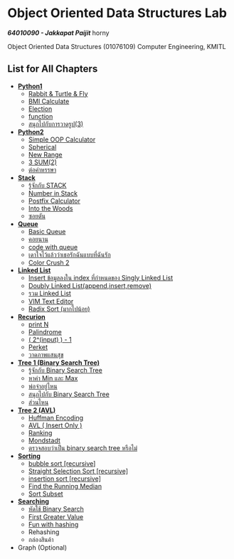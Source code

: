 # Object Oriented Data Structures Lab

***64010090 - Jakkapat Paijit*** horny

Object Oriented Data Structures (01076109) Computer Engineering, KMITL<br>

## List for All Chapters
+ <b><a href="https://github.com/Bourbxn/oods-lab/tree/main/chapter-01">Python1</a></b>
  - <a href="https://github.com/Bourbxn/oods-lab/blob/main/chapter-01/item_1.py">Rabbit & Turtle & Fly</a>
  - <a href="https://github.com/Bourbxn/oods-lab/blob/main/chapter-01/item_2.py">BMI Calculate</a>
  - <a href="https://github.com/Bourbxn/oods-lab/blob/main/chapter-01/item_3.py">Election</a>
  - <a href="https://github.com/Bourbxn/oods-lab/blob/main/chapter-01/item_4.py">function</a>
  - <a href="https://github.com/Bourbxn/oods-lab/blob/main/chapter-01/item_5.py">สนุกไปกับการวาดรูป(3)</a>
+ <b><a href="https://github.com/Bourbxn/oods-lab/tree/main/chapter-02">Python2</a></b>
  - <a href="https://github.com/Bourbxn/oods-lab/blob/main/chapter-02/item_1.py">Simple OOP Calculator</a>
  - <a href="https://github.com/Bourbxn/oods-lab/blob/main/chapter-02/item_2.py">Spherical</a>
  - <a href="https://github.com/Bourbxn/oods-lab/blob/main/chapter-02/item_3.py">New Range</a>
  - <a href="https://github.com/Bourbxn/oods-lab/blob/main/chapter-02/item_4.py">3 SUM(2)</a>
  - <a href="https://github.com/Bourbxn/oods-lab/blob/main/chapter-02/item_5.py">ต่อคำหรรษา</a>
+ <b><a href="https://github.com/Bourbxn/oods-lab/tree/main/chapter-03">Stack</a></b>
  - <a href="https://github.com/Bourbxn/oods-lab/blob/main/chapter-03/item_1.py">รู้จักกับ STACK</a>
  - <a href="https://github.com/Bourbxn/oods-lab/blob/main/chapter-03/item_2.py">Number in Stack</a>
  - <a href="https://github.com/Bourbxn/oods-lab/blob/main/chapter-03/item_3.py">Postfix Calculator</a>
  - <a href="https://github.com/Bourbxn/oods-lab/blob/main/chapter-03/item_4.py">Into the Woods</a>
  - <a href="https://github.com/Bourbxn/oods-lab/blob/main/chapter-03/item_5.py">ซอยตัน</a>
+ <b><a href="https://github.com/Bourbxn/oods-lab/tree/main/chapter-04">Queue</a></b>
  - <a href="https://github.com/Bourbxn/oods-lab/blob/main/chapter-04/item_1.py">Basic Queue</a>
  - <a href="https://github.com/Bourbxn/oods-lab/blob/main/chapter-04/item_2.py">คอยนาน</a>
  - <a href="https://github.com/Bourbxn/oods-lab/blob/main/chapter-04/item_3.py">code with queue</a>
  - <a href="https://github.com/Bourbxn/oods-lab/blob/main/chapter-04/item_4.py">เดาใจไว้แล้วว่าเธอรักฉันแบบที่ฉันรัก</a>
  - <a href="https://github.com/Bourbxn/oods-lab/blob/main/chapter-04/item_5.py">Color Crush 2</a>
+ <b><a href="https://github.com/Bourbxn/oods-lab/tree/main/chapter-05">Linked List</a></b>
  - <a href="https://github.com/Bourbxn/oods-lab/blob/main/chapter-05/item_1.py">Insert ข้อมูลลงใน index ที่กำหนดของ Singly Linked List</a>
  - <a href="https://github.com/Bourbxn/oods-lab/blob/main/chapter-05/item_2.py">Doubly Linked List(append,insert,remove)</a>
  - <a href="https://github.com/Bourbxn/oods-lab/blob/main/chapter-05/item_3.py">รวม Linked List</a>
  - <a href="https://github.com/Bourbxn/oods-lab/blob/main/chapter-05/item_4.py">VIM Text Editor</a>
  - <a href="https://github.com/Bourbxn/oods-lab/blob/main/chapter-05/item_5.py">Radix Sort (มากไปน้อย)</a>
+ <b><a href="https://github.com/Bourbxn/oods-lab/tree/main/chapter-06">Recurion</a></b>
  - <a href="https://github.com/Bourbxn/oods-lab/blob/main/chapter-06/item_1.py">print N</a>
  - <a href="https://github.com/Bourbxn/oods-lab/blob/main/chapter-06/item_2.py">Palindrome</a>
  - <a href="https://github.com/Bourbxn/oods-lab/blob/main/chapter-06/item_3.py">( 2^(input) ) - 1</a>
  - <a href="https://github.com/Bourbxn/oods-lab/blob/main/chapter-06/item_4.py">Perket</a>
  - <a href="https://github.com/Bourbxn/oods-lab/blob/main/chapter-06/item_5.py">วาดภาพแสนสุข</a>
+ <b><a href="https://github.com/Bourbxn/oods-lab/tree/main/chapter-07">Tree 1 (Binary Search Tree)</a></b>
  - <a href="https://github.com/Bourbxn/oods-lab/tree/main/chapter-07/item_1.py">รู้จักกับ Binary Search Tree</a>
  - <a href="https://github.com/Bourbxn/oods-lab/tree/main/chapter-07/item_2.py">หาค่า Min และ Max</a>
  - <a href="https://github.com/Bourbxn/oods-lab/tree/main/chapter-07/item_3.py">พ่อจ๋าอยู่ไหน</a>
  - <a href="https://github.com/Bourbxn/oods-lab/tree/main/chapter-07/item_4.py">สนุกไปกับ Binary Search Tree</a>
  - <a href="https://github.com/Bourbxn/oods-lab/tree/main/chapter-07/item_5.py">ส่วนไหน</a>
+ <b><a href="https://github.com/Bourbxn/oods-lab/tree/main/chapter-08">Tree 2 (AVL)</a></b>
  - <a href="https://github.com/Bourbxn/oods-lab/tree/main/chapter-08/item_1.py">Huffman Encoding</a>
  - <a href="https://github.com/Bourbxn/oods-lab/tree/main/chapter-08/item_2.py">AVL ( Insert Only )</a>
  - <a href="https://github.com/Bourbxn/oods-lab/tree/main/chapter-08/item_3.py">Ranking</a>
  - <a href="https://github.com/Bourbxn/oods-lab/tree/main/chapter-08/item_4.py">Mondstadt</a>
  - <a href="https://github.com/Bourbxn/oods-lab/tree/main/chapter-08/item_5.py">ตรวจสอบว่าเป็น binary search tree หรือไม่</a>
+ <b><a href="https://github.com/Bourbxn/oods-lab/tree/main/chapter-09">Sorting</a></b>
  - <a href="https://github.com/Bourbxn/oods-lab/tree/main/chapter-09/item_1.py">bubble sort [recursive]</a>
  - <a href="https://github.com/Bourbxn/oods-lab/tree/main/chapter-09/item_2.py">Straight Selection Sort [recursive]</a>
  - <a href="https://github.com/Bourbxn/oods-lab/tree/main/chapter-09/item_3.py">insertion sort [recursive]</a>
  - <a href="https://github.com/Bourbxn/oods-lab/tree/main/chapter-09/item_4.py">Find the Running Median</a>
  - <a href="https://github.com/Bourbxn/oods-lab/tree/main/chapter-09/item_5.py">Sort Subset</a>
+ <b><a href="https://github.com/Bourbxn/oods-lab/tree/main/chapter-10">Searching</a></b>
  - <a href="https://github.com/Bourbxn/oods-lab/tree/main/chapter-10/item_1.py">หัดใช้ Binary Search</a>
  - <a href="https://github.com/Bourbxn/oods-lab/tree/main/chapter-10/item_2.py">First Greater Value</a>
  - <a href="https://github.com/Bourbxn/oods-lab/tree/main/chapter-10/item_3.py">Fun with hashing</a>
  - Rehashing
  - กล่องสินค้า
+ Graph (Optional)
